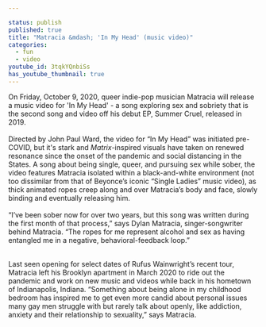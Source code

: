 ```yaml
---

status: publish
published: true
title: "Matracia &mdash; 'In My Head' (music video)"
categories:
  - fun
  - video
youtube_id: 3tqkYQnbiSs
has_youtube_thumbnail: true
---
```


On Friday, October 9, 2020, queer indie-pop musician Matracia will release a music video for 'In My Head' - a song exploring sex and sobriety that is the second song and video off his debut EP, Summer Cruel, released in 2019.  
<br/>
Directed by John Paul Ward, the video for &ldquo;In My Head&rdquo; was initiated pre-COVID, but it's stark and _Matrix_-inspired visuals have taken on renewed resonance since the onset of the pandemic and social distancing in the States. A song about being single, queer, and pursuing sex while sober, the video features Matracia isolated within a black-and-white environment (not too dissimilar from that of Beyonce&rsquo;s iconic &ldquo;Single Ladies&rdquo; music video), as thick animated ropes creep along and over Matracia&rsquo;s body and face, slowly binding and eventually releasing him.&nbsp;  
<br/>
&ldquo;I&rsquo;ve been sober now for over two years, but this song was written during the first month of that process,&rdquo; says Dylan Matracia, singer-songwriter behind Matracia. &ldquo;The ropes for me represent alcohol and sex as having entangled me in a negative, behavioral-feedback loop.&rdquo;

<br/>
Last seen opening for select dates of Rufus Wainwright&rsquo;s recent tour, Matracia left his Brooklyn apartment in March 2020 to ride out the pandemic and work on new music and videos while back in his hometown of Indianapolis, Indiana. &ldquo;Something about being alone in my childhood bedroom has inspired me to get even more candid about personal issues many gay men struggle with but rarely talk about openly, like addiction, anxiety and their relationship to sexuality,&rdquo; says Matracia.
